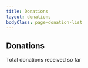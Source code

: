 ```yaml
---
title: Donations
layout: donations
bodyClass: page-donation-list
---
```



## Donations

Total donations received so far

